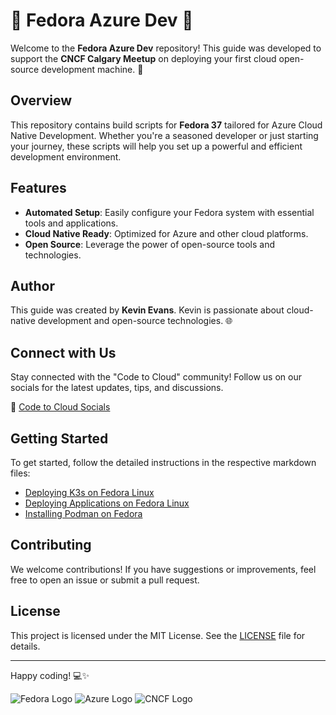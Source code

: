 # 🌟 Fedora Azure Dev 🌟

Welcome to the **Fedora Azure Dev** repository! This guide was developed to support the **CNCF Calgary Meetup** on deploying your first cloud open-source development machine. 🚀

## Overview

This repository contains build scripts for **Fedora 37** tailored for Azure Cloud Native Development. Whether you're a seasoned developer or just starting your journey, these scripts will help you set up a powerful and efficient development environment.

## Features

- **Automated Setup**: Easily configure your Fedora system with essential tools and applications.
- **Cloud Native Ready**: Optimized for Azure and other cloud platforms.
- **Open Source**: Leverage the power of open-source tools and technologies.

## Author

This guide was created by **Kevin Evans**. Kevin is passionate about cloud-native development and open-source technologies. 🌐

## Connect with Us

Stay connected with the "Code to Cloud" community! Follow us on our socials for the latest updates, tips, and discussions.

🔗 [Code to Cloud Socials](https://connect.codetocloud.io)

## Getting Started

To get started, follow the detailed instructions in the respective markdown files:

- [Deploying K3s on Fedora Linux](3_container_development/k3s_deploymet.md)
- [Deploying Applications on Fedora Linux](2_deploy_apps/deploy_apps.md)
- [Installing Podman on Fedora](3_container_development/podman_deployment.md)

## Contributing

We welcome contributions! If you have suggestions or improvements, feel free to open an issue or submit a pull request.

## License

This project is licensed under the MIT License. See the [LICENSE](LICENSE) file for details.

---

Happy coding! 💻✨

![Fedora Logo](https://upload.wikimedia.org/wikipedia/commons/3/3f/Fedora_logo.svg)
![Azure Logo](https://upload.wikimedia.org/wikipedia/commons/a/a8/Microsoft_Azure_Logo.svg)
![CNCF Logo](https://upload.wikimedia.org/wikipedia/commons/7/71/CloudNativeComputingFoundation-logo.png)
